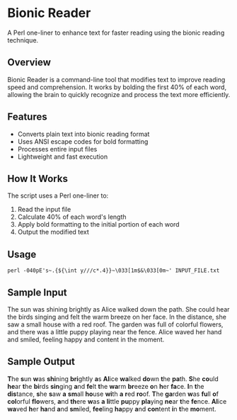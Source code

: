 # Bionic Reader

A Perl one-liner to enhance text for faster reading using the bionic reading technique.

## Overview

Bionic Reader is a command-line tool that modifies text to improve reading speed and comprehension. It works by bolding the first 40% of each word, allowing the brain to quickly recognize and process the text more efficiently.

## Features

- Converts plain text into bionic reading format
- Uses ANSI escape codes for bold formatting
- Processes entire input files
- Lightweight and fast execution

## How It Works

The script uses a Perl one-liner to:

1. Read the input file
2. Calculate 40% of each word's length
3. Apply bold formatting to the initial portion of each word
4. Output the modified text

## Usage

```
perl -040pE's~.{${\int y///c*.4}}~\033[1m$&\033[0m~' INPUT_FILE.txt
```

## Sample Input

The sun was shining brightly as Alice walked down the path. She could hear the birds singing and felt the warm breeze on her face. In the distance, she saw a small house with a red roof. The garden was full of colorful flowers, and there was a little puppy playing near the fence. Alice waved her hand and smiled, feeling happy and content in the moment.

## Sample Output

**T**he **s**un **w**as **shi**ning **bri**ghtly **a**s **Al**ice **wa**lked **do**wn **t**he **pa**th. **S**he **co**uld **he**ar **t**he **bi**rds **sin**ging **a**nd **fe**lt **t**he **wa**rm **br**eeze **o**n **h**er **fa**ce. **I**n **t**he **dis**tance, **s**he **s**aw **a** **sm**all **ho**use **wi**th **a** **r**ed **ro**of. **T**he **ga**rden **w**as **fu**ll **o**f **col**orful **flo**wers, **a**nd **th**ere **w**as **a** **li**ttle **pu**ppy **pla**ying **ne**ar **t**he **fe**nce. **Al**ice **wa**ved **h**er **ha**nd **a**nd **sm**iled, **fee**ling **ha**ppy **a**nd **con**tent **i**n **t**he **mo**ment.
